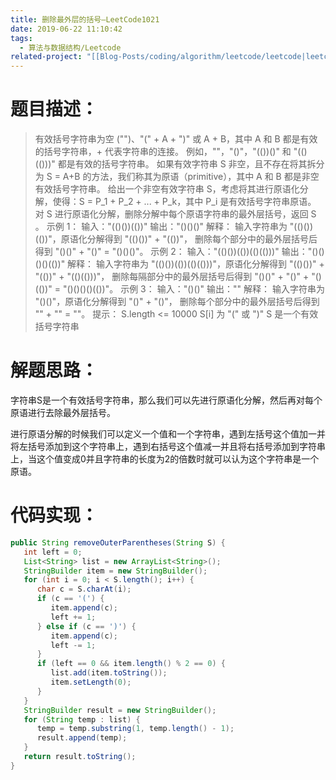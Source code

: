 ```yaml
---
title: 删除最外层的括号—LeetCode1021
date: 2019-06-22 11:10:42
tags:
  - 算法与数据结构/Leetcode
related-project: "[[Blog-Posts/coding/algorithm/leetcode/leetcode|leetcode]]"
---
```


# 题目描述：

>  有效括号字符串为空 ("")、"(" + A + ")" 或 A + B，其中 A 和 B 都是有效的括号字符串，+ 代表字符串的连接。
> 例如，""，"()"，"(())()" 和 "(()(()))" 都是有效的括号字符串。
> 如果有效字符串 S 非空，且不存在将其拆分为 S = A+B 的方法，我们称其为原语（primitive），其中 A 和 B 都是非空有效括号字符串。
> 给出一个非空有效字符串 S，考虑将其进行原语化分解，使得：S = P_1 + P_2 + ... + P_k，其中 P_i 是有效括号字符串原语。
> 对 S 进行原语化分解，删除分解中每个原语字符串的最外层括号，返回 S 。
> 示例 1：
> 输入："(()())(())"
> 输出："()()()"
> 解释：
> 输入字符串为 "(()())(())"，原语化分解得到 "(()())" + "(())"，
> 删除每个部分中的最外层括号后得到 "()()" + "()" = "()()()"。
> 示例 2：
> 输入："(()())(())(()(()))"
> 输出："()()()()(())"
> 解释：
> 输入字符串为 "(()())(())(()(()))"，原语化分解得到 "(()())" + "(())" + "(()(()))"，
> 删除每隔部分中的最外层括号后得到 "()()" + "()" + "()(())" = "()()()()(())"。
> 示例 3：
> 输入："()()"
> 输出：""
> 解释：
>  输入字符串为 "()()"，原语化分解得到 "()" + "()"，
> 删除每个部分中的最外层括号后得到 "" + "" = ""。
>  提示：
>  S.length <= 10000
>  S[i] 为 "(" 或 ")"
>  S 是一个有效括号字符串

# 解题思路：

字符串S是一个有效括号字符串，那么我们可以先进行原语化分解，然后再对每个原语进行去除最外层括号。  

进行原语分解的时候我们可以定义一个值和一个字符串，遇到左括号这个值加一并将左括号添加到这个字符串上，遇到右括号这个值减一并且将右括号添加到字符串上，当这个值变成0并且字符串的长度为2的倍数时就可以认为这个字符串是一个原语。  

<!--more-->

# 代码实现：

```java
public String removeOuterParentheses(String S) {
   int left = 0;
   List<String> list = new ArrayList<String>();
   StringBuilder item = new StringBuilder();
   for (int i = 0; i < S.length(); i++) {
      char c = S.charAt(i);
      if (c == '(') {
         item.append(c);
         left += 1;
      } else if (c == ')') {
         item.append(c);
         left -= 1;
      }
      if (left == 0 && item.length() % 2 == 0) {
         list.add(item.toString());
         item.setLength(0);
      }
   }
   StringBuilder result = new StringBuilder();
   for (String temp : list) {
      temp = temp.substring(1, temp.length() - 1);
      result.append(temp);
   }
   return result.toString();
}
```

